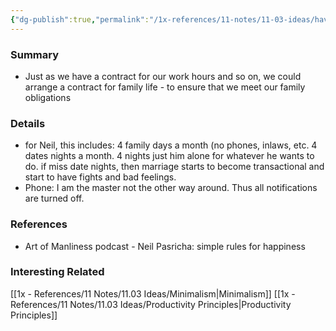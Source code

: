 ```yaml
---
{"dg-publish":true,"permalink":"/1x-references/11-notes/11-03-ideas/have-a-contract-to-strengthen-your-family-relationships/","title":"Have a contract to strengthen your family relationships","noteIcon":""}
---
```



### Summary
- Just as we have a contract for our work hours and so on, we could arrange a contract for family life - to ensure that we meet our family obligations

### Details
- for Neil, this includes: 4 family days a month (no phones, inlaws, etc. 4 dates nights a month. 4 nights just him alone for whatever he wants to do. if miss date nights, then marriage starts to become transactional and start to have fights and bad feelings.
- Phone: I am the master not the other way around. Thus all notifications are turned off.

### References
- Art of Manliness podcast - Neil Pasricha: simple rules for happiness

### Interesting Related
[[1x - References/11 Notes/11.03 Ideas/Minimalism\|Minimalism]]
[[1x - References/11 Notes/11.03 Ideas/Productivity Principles\|Productivity Principles]]